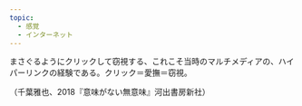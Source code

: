 ```yaml
---
topic:
  - 感覚
  - インターネット
---
```

まさぐるようにクリックして窃視する、これこそ当時のマルチメディアの、ハイパーリンクの経験である。クリック＝愛撫＝窃視。

（千葉雅也、2018『意味がない無意味』河出書房新社）